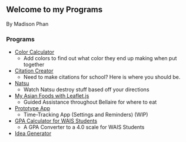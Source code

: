 ## Welcome to my Programs
By Madison Phan

### Programs
- [Color Calculator](https://phanmad000.github.io/ProgramsHW/ColorCalculator)
  - Add colors to find out what color they end up making when put together
- [Citation Creator](https://phanmad000.github.io/ProgramsHW/UserInput)
  - Need to make citations for school? Here is where you should be. 
- [Natsu](https://phanmad000.github.io/ProgramsHW/natsuFire.html)
  - Watch Natsu destroy stuff based off your directions
- [My Asian Foods with Leaflet.js](https://phanmad000.github.io/ProgramsHW/leaflet.html)
  - Guided Assistance throughout Bellaire for where to eat
- [Prototype App](https://phanmad000.github.io/ProgramsHW/prototypeApp.html)
  - Time-Tracking App (Settings and Reminders) (WIP)
- [GPA Calculator for WAIS Students](https://phanmad000.github.io/ProgramsHW/GPAcalculator.html)
  - A GPA Converter to a 4.0 scale for WAIS Students
- [Idea Generator](https://phanmad000.github.io/ProgramsHW/ideagenerator.html)
